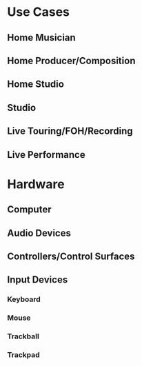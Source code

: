 # Use Cases

## Home Musician

## Home Producer/Composition

## Home Studio

## Studio

## Live Touring/FOH/Recording

## Live Performance

# Hardware

## Computer

## Audio Devices

## Controllers/Control Surfaces

## Input Devices

### Keyboard

### Mouse

### Trackball

### Trackpad
